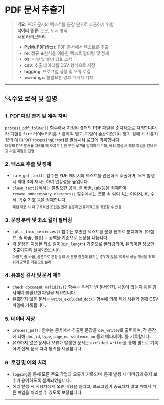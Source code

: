 # PDF 문서 추출기

> **개요**: PDF 문서의 텍스트를 문장 단위로 추출하기 위함   
> **데이터 종류**: 논문, 도서 형식   
> **사용 라이브러리**
> - **PyMuPDF(fitz)**: PDF 문서에서 텍스트를 추출
> - **re**: 정규 표현식을 이용한 텍스트 필터링 및 정제
> - **os**: 파일 및 폴더 경로 조작
> - **csv**: 추출 데이터를 CSV 형식으로 저장
> - **logging**: 프로그램 실행 및 오류 로깅
> - **warnings**: 불필요한 경고 메시지 억제
---
## 🔍주요 로직 및 설명

### 1. PDF 파일 열기 및 예외 처리
   `process_pdf_folder()` 함수에서 지정된 폴더의 PDF 파일을 순차적으로 처리합니다. 각 파일을 `fitz` 라이브러리를 사용하여 열고, 파일이 손상되었거나 열기 실패 시 사용자 정의 예외(`PDFProcessingError`)를 발생시켜 로그에 기록합니다. </br>
   <sub>대량의 PDF 문서를 처리할 때 오류로 인한 무한 루프를 방지하기 위해, 예외 발생 시 해당 파일을 건너뛰고 다음 파일로 진행</sub>

### 2. 텍스트 추출 및 정제
   - `safe_get_text()` 함수는 PDF 페이지의 텍스트를 안전하게 추출하며, 오류 발생 시 최대 3회 재시도하여 안정성을 높입니다.
   - `clean_text()`에서는 불필요한 공백, 줄 바꿈, tab 등을 정제하며 `remove_unnecessary_elements()` 함수에서는 문장 속 섞여 있는 이미지, 표, 수식, 특수 기호 등을 정제합니다. </br>
   <sub>패턴 적용 시 더 구체적인 조건을 먼저 검증하면 효과적으로 적용할 수 있음</sub>

### 3. 문장 분리 및 최소 길이 필터링
   - `split_into_sentences()` 함수는 추출된 텍스트를 문장 단위로 분리하며, (마침표, 줄 바꿈, 콜론) + 공백을 기준으로 문장을 나눕니다.
   - 각 문장은 지정된 최소 길이(`min_length`) 기준으로 필터링되어, 유의미한 정보만 추출되도록 설계되었습니다.</br>
   <sub>마침표, 줄 바꿈, 콜론으로 문장 분리 시 문장 중간에 끊기는 경우가 많음. 따라서 성능 개선을 위해 뒤에 공백을 기준으로 분리</sub>
   
### 4. 유효성 검사 및 문서 제외
   - `check_document_validity()` 함수는 문서가 빈 문서인지, 내용이 없는지 등을 검사하여 불필요한 파일을 제외합니다.
   - 유효하지 않은 문서는 `write_excluded_doc()` 함수에 의해 제외 사유와 함께 CSV 파일에 기록됩니다.

### 5. 데이터 저장
   - `process_pdf()` 함수는 문서에서 추출된 문장을 `csv_writer`로 출력하며, 각 문장에 대해 `doc_id`, `type`, `page_no`, `sentence_no` 등의 메타데이터를 기록합니다.
   - 유효하지 않은 문서나 오류가 발생한 문서는 `excluded_writer`를 통해 별도로 기록하여 전체 문서 처리 통계를 제공합니다.

### 6. 로깅 및 예외 처리
   - `logging`을 통해 모든 주요 작업과 오류가 기록되며, 문제 발생 시 디버깅과 유지 보수가 용이하도록 설계되었습니다.
   - 예외 발생 시 사용자에게 오류 내용을 알리고, 프로그램이 종료되지 않고 계해서 다른 파일을 처리할 수 있도록 보장합니다.

---
